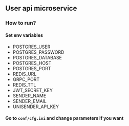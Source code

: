 ## User api microservice
### How to run?
#### Set env variables

- POSTGRES_USER
- POSTGRES_PASSWORD
- POSTGRES_DATABASE
- POSTGRES_HOST
- POSTGRES_PORT
- REDIS_URL
- GRPC_PORT
- REDIS_TTL
- JWT_SECRET_KEY
- SENDER_NAME
- SENDER_EMAIL
- UNISENDER_API_KEY

#### Go to `conf/cfg.ini` and change parameters if you want

